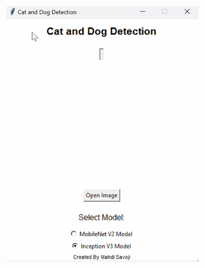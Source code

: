 ![Cat Vs Dog Application](https://github.com/Mahdi-Savoji/CatVsDog-Application/blob/main/Test/Animation.gif)
